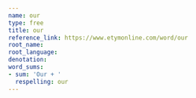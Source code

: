 ```yaml
---
name: our
type: free
title: our
reference_link: https://www.etymonline.com/word/our
root_name: 
root_language: 
denotation: 
word_sums:
- sum: 'Our + '
  respelling: our
---
```

